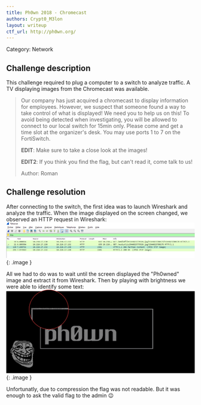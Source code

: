 ```yaml
---
title: Ph0wn 2018 - Chromecast
authors: Crypt0_M3lon
layout: writeup
ctf_url: http://ph0wn.org/
---
```

Category: Network

## Challenge description
This challenge required to plug a computer to a switch to analyze traffic. A TV displaying images from the Chromecast was available.

> Our company has just acquired a chromecast to display information for employees. However, we suspect that someone found a way to take control of what is displayed! We need you to help us on this! To avoid being detected when investigating, you will be allowed to connect to our local switch for 15min only. Please come and get a time slot at the organizer's desk. You may use ports 1 to 7 on the FortiSwitch. 
>
> **EDIT**: Make sure to take a close look at the images! 
>
> **EDIT2**: If you think you find the flag, but can't read it, come talk to us!
>
> Author: Roman

## Challenge resolution
After connecting to the switch, the first idea was to launch Wireshark and analyze the traffic. When the image displayed on the screen changed, we observed an HTTP request in Wireshark:
![](/assets/ph0wn-chromecast-wireshark.png){: .image }

All we had to do was to wait until the screen displayed the "Ph0wned" image and extract it from Wireshark. Then by playing with brightness we were able to identify some text:
![](/assets/ph0wn-chromecast-flag.png){: .image }

Unfortunatly, due to compression the flag was not readable. But it was enough to ask the valid flag to the admin :wink:
